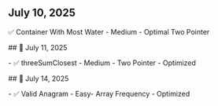 ## July 10, 2025

✅ Container With Most Water - Medium - Optimal Two Pointer



\## 📆 July 11, 2025  

\- ✅ threeSumClosest - Medium - Two Pointer - Optimized

\## 📆 July 14, 2025  

\- ✅ Valid Anagram - Easy- Array Frequency - Optimized



